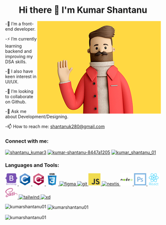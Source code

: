 <h1 align="center"> Hi there 👋 I'm Kumar Shantanu</h1>

<img align="right" src="images/11b40409f4192832c8a8124e253631d1.gif">

<p>-🌱 I’m a front-end developer.</p>
<p>-⚡ I’m currently learning backend and improving my DSA skills.</p>
<p>-🔭 I also have keen interest in UI/UX.</p>
<p>-👯 I’m looking to collaborate on Github.</p>
<p>-💬 Ask me about Development/Designing.</p>
<p>-📫 How to reach me: <a target="_blank" href="mailto:shantanuk280@gmail.com">shantanuk280@gmail.com</a></p>
<!-- <p>-⚡ My Dreams, My Reality💪</p> -->


<!-- <p align="left"> <img src="https://komarev.com/ghpvc/?username=kumarshantanu01&label=Profile%20views&color=0e75b6&style=flat" alt="kumarshantanu01" /> </p> -->

<h3 align="left">Connect with me:</h3>
<p align="left">
<a href="https://twitter.com/shantanu_kumar3" target="blank"><img align="center" src="https://raw.githubusercontent.com/rahuldkjain/github-profile-readme-generator/master/src/images/icons/Social/twitter.svg" alt="shantanu_kumar3" height="30" width="40" /></a>
  <a href="https://linkedin.com/in/kumar-shantanu-8447a1205" target="blank"><img align="center" src="https://raw.githubusercontent.com/rahuldkjain/github-profile-readme-generator/master/src/images/icons/Social/linked-in-alt.svg" alt="kumar-shantanu-8447a1205" height="30" width="40" /></a>
  <a href="https://www.instagram.com/kumar_shantanu_01/" target="blank"><img align="center" src="https://raw.githubusercontent.com/rahuldkjain/github-profile-readme-generator/master/src/images/icons/Social/instagram.svg" alt="kumar_shantanu_01" height="30" width="40" /></a>
<!--   <a target="_blank" href="mailto:shantanuk280@gmail.com">
  <img height="32" width="32" src="https://cdn.jsdelivr.net/npm/simple-icons@v6/icons/gmail.svg" />
</a> -->
</p>
</p>

<h3 align="left">Languages and Tools:</h3>
<p align="left"> <a href="https://getbootstrap.com" target="_blank" rel="noreferrer"> <img src="https://raw.githubusercontent.com/devicons/devicon/master/icons/bootstrap/bootstrap-plain-wordmark.svg" alt="bootstrap" width="40" height="40"/> </a> <a href="https://www.cprogramming.com/" target="_blank" rel="noreferrer"> <img src="https://raw.githubusercontent.com/devicons/devicon/master/icons/c/c-original.svg" alt="c" width="40" height="40"/> </a> <a href="https://www.w3schools.com/cpp/" target="_blank" rel="noreferrer"> <img src="https://raw.githubusercontent.com/devicons/devicon/master/icons/cplusplus/cplusplus-original.svg" alt="cplusplus" width="40" height="40"/> </a> <a href="https://www.w3schools.com/css/" target="_blank" rel="noreferrer"> <img src="https://raw.githubusercontent.com/devicons/devicon/master/icons/css3/css3-original-wordmark.svg" alt="css3" width="40" height="40"/> </a> <a href="https://www.figma.com/" target="_blank" rel="noreferrer"> <img src="https://www.vectorlogo.zone/logos/figma/figma-icon.svg" alt="figma" width="40" height="40"/> </a> <a href="https://git-scm.com/" target="_blank" rel="noreferrer"> <img src="https://www.vectorlogo.zone/logos/git-scm/git-scm-icon.svg" alt="git" width="40" height="40"/> </a> <a href="https://developer.mozilla.org/en-US/docs/Web/JavaScript" target="_blank" rel="noreferrer"> <img src="https://raw.githubusercontent.com/devicons/devicon/master/icons/javascript/javascript-original.svg" alt="javascript" width="40" height="40"/> </a> <a href="https://nextjs.org/" target="_blank" rel="noreferrer"> <img src="https://cdn.worldvectorlogo.com/logos/nextjs-2.svg" alt="nextjs" width="40" height="40"/> </a> <a href="https://nodejs.org" target="_blank" rel="noreferrer"> <img src="https://raw.githubusercontent.com/devicons/devicon/master/icons/nodejs/nodejs-original-wordmark.svg" alt="nodejs" width="40" height="40"/> </a> <a href="https://www.photoshop.com/en" target="_blank" rel="noreferrer"> <img src="https://raw.githubusercontent.com/devicons/devicon/master/icons/photoshop/photoshop-line.svg" alt="photoshop" width="40" height="40"/> </a> <a href="https://reactjs.org/" target="_blank" rel="noreferrer"> <img src="https://raw.githubusercontent.com/devicons/devicon/master/icons/react/react-original-wordmark.svg" alt="react" width="40" height="40"/> </a> <a href="https://sass-lang.com" target="_blank" rel="noreferrer"> <img src="https://raw.githubusercontent.com/devicons/devicon/master/icons/sass/sass-original.svg" alt="sass" width="40" height="40"/> </a> <a href="https://tailwindcss.com/" target="_blank" rel="noreferrer"> <img src="https://www.vectorlogo.zone/logos/tailwindcss/tailwindcss-icon.svg" alt="tailwind" width="40" height="40"/> </a> <a href="https://www.adobe.com/products/xd.html" target="_blank" rel="noreferrer"> <img src="https://cdn.worldvectorlogo.com/logos/adobe-xd.svg" alt="xd" width="40" height="40"/> </a> </p>

<p><img align="left" src="https://github-readme-stats.vercel.app/api/top-langs?username=kumarshantanu01&show_icons=true&locale=en&layout=compact" alt="kumarshantanu01" /></p>



<p>&nbsp;<img align="center" src="https://github-readme-stats.vercel.app/api?username=kumarshantanu01&show_icons=true&locale=en" alt="kumarshantanu01" /></p>

<p><img align="center" src="https://github-readme-streak-stats.herokuapp.com/?user=kumarshantanu01&" alt="kumarshantanu01" /></p>


<!--
**kumarshantanu01/kumarshantanu01** is a ✨ _special_ ✨ repository because its `README.md` (this file) appears on your GitHub profile.

Here are some ideas to get you started:

- 🔭 I’m currently 
- 🌱 I’m currently learning ...
- 👯 I’m looking to collaborate on ...
- 🤔 I’m looking for help with ...
- 💬 Ask me about ...
- 📫 How to reach me: ...
- 😄 Pronouns: ...
- ⚡ Fun fact: ...
-->
